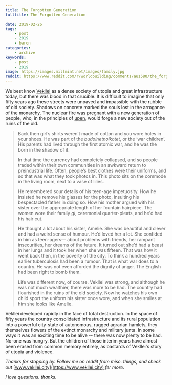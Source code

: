 ```yaml
---
title: The Forgotten Generation
fulltitle: The Forgotten Generation

date: 2019-02-26
tags:
    - post
    - 2019
    - baron
categories:
    - archive
keywords:
    - post
    - 2019
image: https://images.millmint.net/images/family.jpg
reddit: https://www.reddit.com/r/worldbuilding/comments/auz580/the_forgotten_generation/
---
```


We best know [Vekllei](https://vekllei.city/introducing-landscape/) as a dense society of utopia and great infrastructure today, but there was blood in that crucible. It is difficult to imagine that only fifty years ago these streets were unpaved and impassible with the rubble of old society. Shadows on concrete marked the souls lost in the arrogance of the monarchy. The nuclear fire was pregnant with a new generation of people, who, in the principles of [upen](https://vekllei.city/religion/), would forge a new society out of the ruins of the old.

>Back then girl’s shirts weren’t made of cotton and  you wore holes in your shoes. He was part of the *budoinetnoikotet*, or the ‘war children’. His parents had lived through the first atomic war, and he was the born in the shadow of it.
>
>In that time the currency had completely collapsed, and so people traded within their own communities in an awkward return to preindustrial life. Often, people’s best clothes were their uniforms, and so that was what they took photos in. This photo sits on the commode in the living room, next to a vase of lilies.
>
>He remembered sour details of his teen-age impetuosity. How he insisted he remove his glasses for the photo, insulting his bespectacled father in doing so. How his mother argued with his sister over the appropriate length of her fountain hairpiece. The women wore their family *gi*, ceremonial quarter-pleats, and he'd had his hair cut.
>
>He thought a lot about his sister, Amelie. She was beautiful and clever and had a weird sense of humour. He’d loved her a lot. She confided in him as teen-agers— about problems with friends, her rampant insecurities, her dreams of the future. It turned out she’d had a beast in her lungs and it took her when she was fifteen. That was how it went back then, in the poverty of the city. To think a hundred years earlier tuberculosis had been a rumour. That is what war does to a country. He was not even afforded the dignity of anger. The English had been right to bomb them.
>
>Life was different now, of course. Vekllei was strong, and although he was not much wealthier, there was more to be had. The country had flourished in the ruins of the old society. Now he watches his own child sport the uniform his sister once wore, and when she smiles at him she looks like Amelie.

Vekllei developed rapidly in the face of total destruction. In the space of fifty years the country consolidated infrastructure and its rural population into a powerful city-state of autonomous, rugged agrarian hamlets,  they themselves flowers of the extinct monarchy and  military junta. In some ways it was an exciting time to be alive -- there was now plenty to be had. No-one was hungry. But the children of those interim years have almost been erased from common memory entirely, as bastards of Vekllei's story of utopia and violence.

*Thanks for stopping by. Follow me on reddit from misc. things, and check out* [www.vekllei.city](https://www.vekllei.city) *fer more*.

*I love questions. thanks.*
